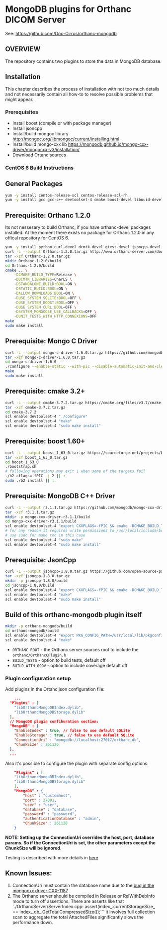 # MongoDB plugins for Orthanc DICOM Server

See: https://github.com/Doc-Cirrus/orthanc-mongodb

## OVERVIEW
The repository contains two plugins to store the data in MongoDB database.

## Installation

This chapter describes the process of installation with not too much details and not necessarily contain all how-to to resolve possible problems that might appear.

### Prerequisites
- Install boost (compile or with package manager)
- Install jsoncpp
- Install/build mongoc library http://mongoc.org/libmongoc/current/installing.html
- Install/build mongo-cxx lib https://mongodb.github.io/mongo-cxx-driver/mongocxx-v3/installation/
- Download Ortanc sources

### CentOS 6 Build Instructions

## General Packages
```bash
yum -y install centos-release-scl centos-release-scl-rh
yum -y install gcc gcc-c++ devtoolset-4 cmake boost-devel libuuid-devel openssl-devel cyrus-sasl-devel
```

## Prerequisite: Orthanc 1.2.0
Its not nessesary to build Orthanc, if you have orthanc-devel packages installed. At the moment there exists no package for Orthanc 1.2.0 in any offical repository for CentOS 6.
```bash
yum -y install python curl-devel dcmtk-devel gtest-devel jsoncpp-devel libjpeg-devel libpng-devel sqlite-devel lua-devel >= 5.1.0 mongoose-devel openssl-devel pugixml-devel
curl -L --output Orthanc-1.2.0.tar.gz http://www.orthanc-server.com/downloads/get.php?path=/orthanc/Orthanc-1.2.0.tar.gz
tar -xzf Orthanc-1.2.0.tar.gz
mkdir Orthanc-1.2.0/build
cd Orthanc-1.2.0/build
cmake .. \
	-DCMAKE_BUILD_TYPE=Release \
	-DDCMTK_LIBRARIES=CharLS \
	-DSTANDALONE_BUILD:BOOL=ON \
	-DSTATIC_BUILD:BOOL=ON \
	-DALLOW_DOWNLOADS:BOOL=ON \
	-DUSE_SYSTEM_SQLITE:BOOL=OFF \
	-DUSE_SYSTEM_BOOST:BOOL=OFF \
	-DUSE_SYSTEM_CURL:BOOL=OFF \
	-DSYSTEM_MONGOOSE_USE_CALLBACKS=OFF \
	-DUNIT_TESTS_WITH_HTTP_CONNEXIONS=OFF
make
sudo make install
```

## Prerequisite: Mongo C Driver
```bash
curl -L --output mongo-c-driver-1.6.0.tar.gz https://github.com/mongodb/mongo-c-driver/releases/download/%{mongocversion}/mongo-c-driver-1.6.0.tar.gz
tar -xzf mongo-c-driver-1.6.0.tar.gz
cd mongo-c-driver-1.6.0
./configure --enable-static --with-pic --disable-automatic-init-and-cleanup
make
sudo make install
```

## Prerequisite: cmake 3.2+
```bash
curl -L --output cmake-3.7.2.tar.gz https://cmake.org/files/v3.7/cmake-3.7.2.tar.gz
tar -xzf cmake-3.7.2.tar.gz
cd cmake-3.7.2
scl enable devtoolset-4 "./configure"
scl enable devtoolset-4 "make"
scl enable devtoolset-4 "sudo make install"
```

## Prerequisite: boost 1.60+
```bash
curl -L --output boost_1_63_0.tar.gz https://sourceforge.net/projects/boost/files/boost/1.63.0/boost_1_63_0.tar.gz/download
tar -xzf boost_1_63_0.tar.gz
cd boost_1_63_0
./bootstrap.sh
# following operations may exit 1 when some of the targets fail
./b2 cflags=-fPIC -j 2 || :
sudo ./b2 install || :
```

## Prerequisite: MongoDB C++ Driver
```bash
curl -L --output r3.1.1.tar.gz https://github.com/mongodb/mongo-cxx-driver/archive/r3.1.1.tar.gz
tar -xzf r3.1.1.tar.gz
mkdir -p mongo-cxx-driver-r3.1.1/build
cd mongo-cxx-driver-r3.1.1/build
scl enable devtoolset-4 "export CXXFLAGS=-fPIC && cmake -DCMAKE_BUILD_TYPE=Release -DCMAKE_INSTALL_PREFIX=/usr/local -DLIBBSON_DIR=/usr/local -DLIBMONGOC_DIR=/usr/local .."
# for any reason it requires write permissions to /usr/local/include/bsoncxx/v_noabi/bsoncxx/third_party/mnmlstc/share/cmake/core
# use sudo for make too in this case
scl enable devtoolset-4 "sudo make"
scl enable devtoolset-4 "sudo make install"
```

## Prerequisite: JsonCpp
```bash
curl -L --output jsoncpp-1.8.0.tar.gz https://github.com/open-source-parsers/jsoncpp/archive/1.8.0.tar.gz
tar -xzf jsoncpp-1.8.0.tar.gz
mkdir -p jsoncpp-1.8.0/build
cd jsoncpp-1.8.0/build
scl enable devtoolset-4 "export CXXFLAGS=-fPIC && cmake -DCMAKE_BUILD_TYPE=Release .."
scl enable devtoolset-4 "make"
scl enable devtoolset-4 "sudo make install"
```

## Build of this orthanc-mongodb plugin itself
```bash
mkdir -p orthanc-mongodb/build
cd orthanc-mongodb/build
scl enable devtoolset-4 "export PKG_CONFIG_PATH=/usr/local/lib/pkgconfig && cmake -DCMAKE_BUILD_TYPE=Release -DORTHANC_ROOT=/usr/include .."
scl enable devtoolset-4 "make"
```

* ```ORTHANC_ROOT``` - the Orthanc server sources root to include the ```orthanc/OrthancCPlugin.h```
* ```BUILD_TESTS``` - option to build tests, default off
* ```BUILD_WITH_GCOV``` - option to include coverage default off

### Plugin configuration setup

Add plugins in the Ortahc json configuration file:

```json
    ...
  "Plugins" : [
    "libOrthancMongoDBIndex.dylib",
    "libOrthancMongoDBStorage.dylib"
  ],
  // MongoDB plugin confihuration section:
  "MongoDB" : {
    "EnableIndex" : true, // false to use default SQLite 
    "EnableStorage" : true, // false to use default SQLite 
    "ConnectionUri" : "mongodb://localhost:27017/orthanc_db",
    "ChunkSize" : 261120
  },
  ...
```

Also it's possible to configure the plugin with separate config options:

```json
    "Plugins" : [
    "libOrthancMongoDBIndex.dylib",
    "libOrthancMongoDBStorage.dylib"
    ],
    "MongoDB" : {
        "host" : "customhost",
        "port" : 27001,
        "user" : "user",
        "database" : "database",
        "password" : "password",
        "authenticationDatabase" : "admin",
        "ChunkSize" : 261120
    }
```

**NOTE: Setting up the ConnectionUri overrides the host, port, database params. So if the ConnectionUri is set, the other parameters except the ChunkSize will be ignored.**

Testing is described with more details in [here](doc/testing.md)

## Known Issues:

1. ConnectionUri must contain the database name due to the [bug in the mongocxx driver CXX-1187](https://jira.mongodb.org/browse/CXX-1187)
2. The Orthanc server should be compiled in Release or RelWithDebInfo mode to turn off assertions. There are asserts like that 
   `./OrthancServer/ServerIndex.cpp:      assert(index_.currentStorageSize_ == index_.db_.GetTotalCompressedSize());``` it involves full collection scan 
   to aggregate the total AttachedFiles significantly slows the performance down. 



